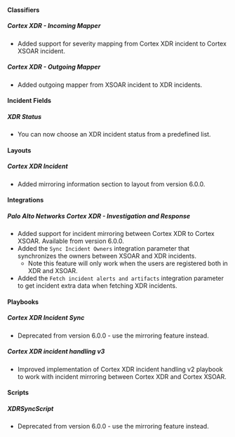 
#### Classifiers
##### Cortex XDR - Incoming Mapper
- Added support for severity mapping from Cortex XDR incident to Cortex XSOAR incident.
##### Cortex XDR - Outgoing Mapper
- Added outgoing mapper from XSOAR incident to XDR incidents.

#### Incident Fields
##### XDR Status
- You can now choose an XDR incident status from a predefined list.

#### Layouts
##### Cortex XDR Incident
- Added mirroring information section to layout from version 6.0.0.

#### Integrations
##### Palo Alto Networks Cortex XDR - Investigation and Response
- Added support for incident mirroring between Cortex XDR to Cortex XSOAR. Available from version 6.0.0.
- Added the `Sync Incident Owners` integration parameter that synchronizes the owners between XSOAR and XDR incidents. 
    * Note this feature will only work when the users are registered both in XDR and XSOAR.
- Added the `Fetch incident alerts and artifacts` integration parameter to get incident extra data when 
fetching XDR incidents.

#### Playbooks
##### Cortex XDR Incident Sync
- Deprecated from version 6.0.0 - use the mirroring feature instead.
##### Cortex XDR incident handling v3
- Improved implementation of Cortex XDR incident handling v2 playbook to work with incident mirroring between Cortex XDR and Cortex XSOAR.

#### Scripts
##### XDRSyncScript
- Deprecated from version 6.0.0 - use the mirroring feature instead.
